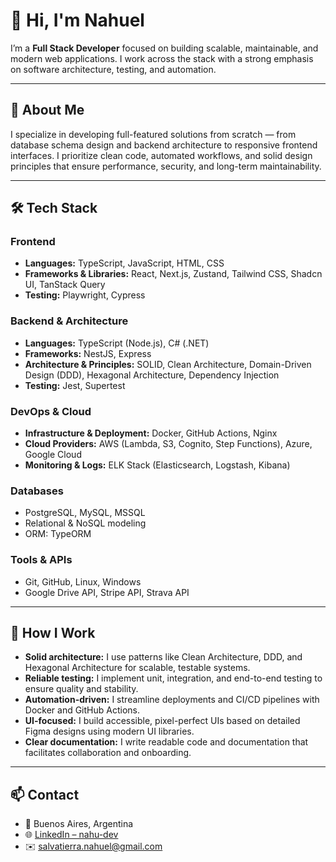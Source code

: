 # 👋 Hi, I'm Nahuel

I’m a **Full Stack Developer** focused on building scalable, maintainable, and modern web applications. I work across the stack with a strong emphasis on software architecture, testing, and automation.

---

## 🧠 About Me

I specialize in developing full-featured solutions from scratch — from database schema design and backend architecture to responsive frontend interfaces. I prioritize clean code, automated workflows, and solid design principles that ensure performance, security, and long-term maintainability.

---

## 🛠️ Tech Stack

### Frontend
- **Languages:** TypeScript, JavaScript, HTML, CSS  
- **Frameworks & Libraries:** React, Next.js, Zustand, Tailwind CSS, Shadcn UI, TanStack Query  
- **Testing:** Playwright, Cypress

### Backend & Architecture
- **Languages:** TypeScript (Node.js), C# (.NET)  
- **Frameworks:** NestJS, Express  
- **Architecture & Principles:** SOLID, Clean Architecture, Domain-Driven Design (DDD), Hexagonal Architecture, Dependency Injection  
- **Testing:** Jest, Supertest

### DevOps & Cloud
- **Infrastructure & Deployment:** Docker, GitHub Actions, Nginx  
- **Cloud Providers:** AWS (Lambda, S3, Cognito, Step Functions), Azure, Google Cloud  
- **Monitoring & Logs:** ELK Stack (Elasticsearch, Logstash, Kibana)

### Databases
- PostgreSQL, MySQL, MSSQL  
- Relational & NoSQL modeling  
- ORM: TypeORM

### Tools & APIs
- Git, GitHub, Linux, Windows  
- Google Drive API, Stripe API, Strava API

---

## 🧪 How I Work

- **Solid architecture:** I use patterns like Clean Architecture, DDD, and Hexagonal Architecture for scalable, testable systems.
- **Reliable testing:** I implement unit, integration, and end-to-end testing to ensure quality and stability.
- **Automation-driven:** I streamline deployments and CI/CD pipelines with Docker and GitHub Actions.
- **UI-focused:** I build accessible, pixel-perfect UIs based on detailed Figma designs using modern UI libraries.
- **Clear documentation:** I write readable code and documentation that facilitates collaboration and onboarding.

---

## 📫 Contact

- 📍 Buenos Aires, Argentina  
- 🌐 [LinkedIn – nahu-dev](https://www.linkedin.com/in/nahu-dev)  
- ✉️ salvatierra.nahuel@gmail.com
